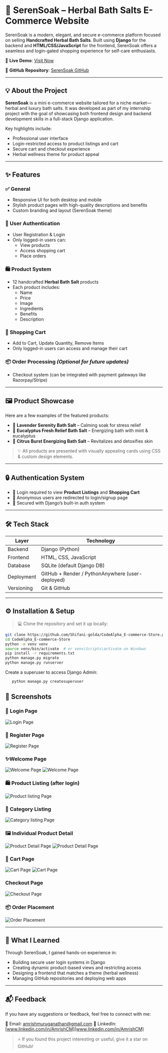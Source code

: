 # 🛁 SerenSoak – Herbal Bath Salts E-Commerce Website

SerenSoak is a modern, elegant, and secure e-commerce platform focused on selling **Handcrafted Herbal Bath Salts**. Built using **Django** for the backend and **HTML/CSS/JavaScript** for the frontend, SerenSoak offers a seamless and login-gated shopping experience for self-care enthusiasts.

🌿 **Live Demo**: [Visit Now](https://serensoak.onrender.com/)

🔗 **GitHub Repository**: [SerenSoak GitHub](https://github.com/AmrishCM/CodeAlpha_E-commerce_website.git)

---

## 💡 About the Project

**SerenSoak** is a mini e-commerce website tailored for a niche market—herbal and luxury bath salts. It was developed as part of my internship project with the goal of showcasing both frontend design and backend development skills in a full-stack Django application.

Key highlights include:
- Professional user interface
- Login-restricted access to product listings and cart
- Secure cart and checkout experience
- Herbal wellness theme for product appeal

---

## ✨ Features

### ✅ General
- Responsive UI for both desktop and mobile
- Stylish product pages with high-quality descriptions and benefits
- Custom branding and layout (SerenSoak theme)

### 🔐 User Authentication
- User Registration & Login
- Only logged-in users can:
  - View products
  - Access shopping cart
  - Place orders

### 🛍️ Product System
- 12 handcrafted **Herbal Bath Salt** products
- Each product includes:
  - Name
  - Price
  - Image
  - Ingredients
  - Benefits
  - Description

### 🛒 Shopping Cart
- Add to Cart, Update Quantity, Remove Items
- Only logged-in users can access and manage their cart

### 📦 Order Processing *(Optional for future updates)*
- Checkout system (can be integrated with payment gateways like Razorpay/Stripe)

---

## 🖼️ Product Showcase

Here are a few examples of the featured products:

- 🌸 **Lavender Serenity Bath Salt** – Calming soak for stress relief  
- 🌿 **Eucalyptus Fresh Relief Bath Salt** – Energizing bath with mint & eucalyptus  
- 🍊 **Citrus Burst Energizing Bath Salt** – Revitalizes and detoxifies skin  

> ✨ All products are presented with visually appealing cards using CSS & custom design elements.

---

## 🔒 Authentication System

- 🚪 Login required to view **Product Listings** and **Shopping Cart**
- 🚫 Anonymous users are redirected to login/signup page
- 🔐 Secured with Django’s built-in auth system

---

## 🛠️ Tech Stack

| Layer       | Technology               |
|-------------|---------------------------|
| Backend     | Django (Python)           |
| Frontend    | HTML, CSS, JavaScript     |
| Database    | SQLite (default Django DB)|
| Deployment  | GitHub + Render / PythonAnywhere (user-deployed) |
| Versioning  | Git & GitHub              |

---

## ⚙️ Installation & Setup

> 💻 Clone the repository and set it up locally:

```bash
git clone https://github.com/Shifani-golda/CodeAlpha_E-commerce-Store.git
cd CodeAlpha_E-commerce-Store
python -m venv venv
source venv/bin/activate  # or venv\Scripts\activate on Windows
pip install -r requirements.txt
python manage.py migrate
python manage.py runserver
```

Create a superuser to access Django Admin:
  
       python manage.py createsuperuser




## 📸 Screenshots  

### 🔐 **Login Page**
  ![Login Page](screenshots/login.png)

### 🔐 **Register Page**
  ![Register Page](screenshots/register.png)

### ✨**Welcome Page**
   ![Welcome Page](screenshots/welcome.png)
   ![Welcome Page](screenshots/welcome1.png)

### 🛍️ **Product Listing (after login)**
  ![Product listing Page](screenshots/products_lists.png)

### 🧂 **Category Listing**
  ![Category listing Page](screenshots/category_listing.png)
  

### 🖼️ **Individual Product Detail**
  ![Product Detail Page](screenshots/product_detail.png)
  ![Product Detail Page](screenshots/product_detail1.png)


### 🛒 **Cart Page**
   ![Cart Page](screenshots/cart.png)
  ![Cart Page](screenshots/cart1.png)

### **Checkout Page**
  ![Checkout Page](screenshots/checkout.png)

### 📦 **Order Placement**
  ![Order Placement](screenshots/order_placement.png)

---

## 🧠 What I Learned

Through SerenSoak, I gained hands-on experience in:

- Building secure user login systems in Django  
- Creating dynamic product-based views and restricting access  
- Designing a frontend that matches a theme (herbal wellness)  
- Managing GitHub repositories and deploying web apps  

---

## 📬 Feedback

If you have any suggestions or feedback, feel free to connect with me:

📧 Email: amrishmuruganathan@gmail.com 
💼 LinkedIn: [www.linkedin.com/in/AmrishCM](www.linkedin.com/in/AmrishCM)

> ⭐ If you found this project interesting or useful, give it a star on GitHub!
